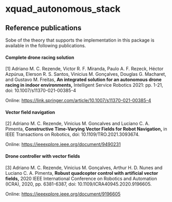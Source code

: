 # xquad_autonomous_stack




## Reference publications

Sobe of the theory that supports the implementation in this package is available in the following publications.

#### Complete drone racing solution

[1] Adriano M. C. Rezende, Victor R. F. Miranda, Paulo A. F. Rezeck, Héctor Azpúrua, Elerson R. S. Santos, Vinicius M. Gonçalves, Douglas G. Macharet, and Gustavo M. Freitas, **An integrated solution for an autonomous drone racing in indoor environments,** Intelligent Service Robotics 2021: pp. 1-21, doi: 10.1007/s11370-021-00385-4

Online: <https://link.springer.com/article/10.1007/s11370-021-00385-4>

#### Vector field navigation

[2] Adriano M. C. Rezende, Vinicius M. Goncalves and Luciano C. A. Pimenta, **Constructive Time-Varying Vector Fields for Robot Navigation,** in IEEE Transactions on Robotics, doi: 10.1109/TRO.2021.3093674.

Online: <https://ieeexplore.ieee.org/document/9490231>

#### Drone controller with vector fields

[3] Adriano M. C. Rezende, Vinicius M. Gonçalves, Arthur H. D. Nunes and Luciano C. A. Pimenta, **Robust quadcopter control with artificial vector fields,** 2020 IEEE International Conference on Robotics and Automation (ICRA), 2020, pp. 6381-6387, doi: 10.1109/ICRA40945.2020.9196605.

Online: <https://ieeexplore.ieee.org/document/9196605>
